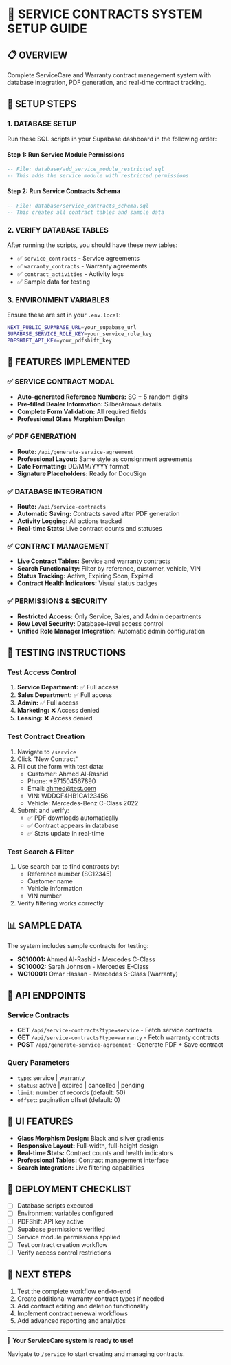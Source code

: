 # 🚀 SERVICE CONTRACTS SYSTEM SETUP GUIDE

## 📋 OVERVIEW
Complete ServiceCare and Warranty contract management system with database integration, PDF generation, and real-time contract tracking.

## 🔧 SETUP STEPS

### 1. DATABASE SETUP
Run these SQL scripts in your Supabase dashboard in the following order:

#### Step 1: Run Service Module Permissions
```sql
-- File: database/add_service_module_restricted.sql
-- This adds the service module with restricted permissions
```

#### Step 2: Run Service Contracts Schema  
```sql
-- File: database/service_contracts_schema.sql
-- This creates all contract tables and sample data
```

### 2. VERIFY DATABASE TABLES
After running the scripts, you should have these new tables:
- ✅ `service_contracts` - Service agreements
- ✅ `warranty_contracts` - Warranty agreements  
- ✅ `contract_activities` - Activity logs
- ✅ Sample data for testing

### 3. ENVIRONMENT VARIABLES
Ensure these are set in your `.env.local`:
```bash
NEXT_PUBLIC_SUPABASE_URL=your_supabase_url
SUPABASE_SERVICE_ROLE_KEY=your_service_role_key
PDFSHIFT_API_KEY=your_pdfshift_key
```

## 🎯 FEATURES IMPLEMENTED

### ✅ SERVICE CONTRACT MODAL
- **Auto-generated Reference Numbers:** SC + 5 random digits
- **Pre-filled Dealer Information:** SilberArrows details
- **Complete Form Validation:** All required fields
- **Professional Glass Morphism Design**

### ✅ PDF GENERATION
- **Route:** `/api/generate-service-agreement`
- **Professional Layout:** Same style as consignment agreements
- **Date Formatting:** DD/MM/YYYY format
- **Signature Placeholders:** Ready for DocuSign

### ✅ DATABASE INTEGRATION
- **Route:** `/api/service-contracts`
- **Automatic Saving:** Contracts saved after PDF generation
- **Activity Logging:** All actions tracked
- **Real-time Stats:** Live contract counts and statuses

### ✅ CONTRACT MANAGEMENT
- **Live Contract Tables:** Service and warranty contracts
- **Search Functionality:** Filter by reference, customer, vehicle, VIN
- **Status Tracking:** Active, Expiring Soon, Expired
- **Contract Health Indicators:** Visual status badges

### ✅ PERMISSIONS & SECURITY
- **Restricted Access:** Only Service, Sales, and Admin departments
- **Row Level Security:** Database-level access control
- **Unified Role Manager Integration:** Automatic admin configuration

## 🧪 TESTING INSTRUCTIONS

### Test Access Control
1. **Service Department:** ✅ Full access
2. **Sales Department:** ✅ Full access  
3. **Admin:** ✅ Full access
4. **Marketing:** ❌ Access denied
5. **Leasing:** ❌ Access denied

### Test Contract Creation
1. Navigate to `/service`
2. Click "New Contract"
3. Fill out the form with test data:
   - Customer: Ahmed Al-Rashid
   - Phone: +971504567890
   - Email: ahmed@test.com
   - VIN: WDDGF4HB1CA123456
   - Vehicle: Mercedes-Benz C-Class 2022
4. Submit and verify:
   - ✅ PDF downloads automatically
   - ✅ Contract appears in database
   - ✅ Stats update in real-time

### Test Search & Filter
1. Use search bar to find contracts by:
   - Reference number (SC12345)
   - Customer name
   - Vehicle information
   - VIN number
2. Verify filtering works correctly

## 📊 SAMPLE DATA
The system includes sample contracts for testing:
- **SC10001:** Ahmed Al-Rashid - Mercedes C-Class
- **SC10002:** Sarah Johnson - Mercedes E-Class  
- **WC10001:** Omar Hassan - Mercedes S-Class (Warranty)

## 🔄 API ENDPOINTS

### Service Contracts
- **GET** `/api/service-contracts?type=service` - Fetch service contracts
- **GET** `/api/service-contracts?type=warranty` - Fetch warranty contracts
- **POST** `/api/generate-service-agreement` - Generate PDF + Save contract

### Query Parameters
- `type`: service | warranty
- `status`: active | expired | cancelled | pending
- `limit`: number of records (default: 50)
- `offset`: pagination offset (default: 0)

## 🎨 UI FEATURES
- **Glass Morphism Design:** Black and silver gradients
- **Responsive Layout:** Full-width, full-height design
- **Real-time Stats:** Contract counts and health indicators
- **Professional Tables:** Contract management interface
- **Search Integration:** Live filtering capabilities

## 🚦 DEPLOYMENT CHECKLIST
- [ ] Database scripts executed
- [ ] Environment variables configured
- [ ] PDFShift API key active
- [ ] Supabase permissions verified
- [ ] Service module permissions applied
- [ ] Test contract creation workflow
- [ ] Verify access control restrictions

## 📝 NEXT STEPS
1. Test the complete workflow end-to-end
2. Create additional warranty contract types if needed
3. Add contract editing and deletion functionality
4. Implement contract renewal workflows
5. Add advanced reporting and analytics

---

**🎉 Your ServiceCare system is ready to use!**

Navigate to `/service` to start creating and managing contracts. 